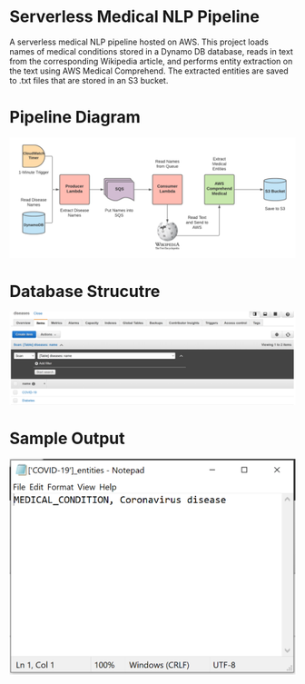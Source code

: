 # Serverless Medical NLP Pipeline
A serverless medical NLP pipeline hosted on AWS. This project loads names of medical conditions stored in a Dynamo DB database, reads in text from the corresponding Wikipedia article, and performs entity extraction on the text using AWS Medical Comprehend. The extracted entities are saved to .txt files that are stored in an S3 bucket.
# Pipeline Diagram
![Serverless Architecture](https://raw.githubusercontent.com/joekrinke15/ServerlessDataEngineering/master/AWSServerlessMedical.png)
# Database Strucutre
![Database Structure](https://raw.githubusercontent.com/joekrinke15/ServerlessDataEngineering/master/DynamoDB.PNG)
# Sample Output
![Sample Entity Output](https://raw.githubusercontent.com/joekrinke15/ServerlessDataEngineering/master/SampleEntity.PNG)
 
